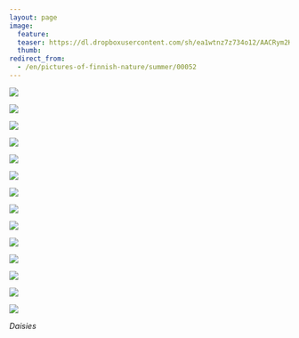 ```yaml
---
layout: page
image:
  feature:
  teaser: https://dl.dropboxusercontent.com/sh/ea1wtnz7z734o12/AACRym2K07dCSKDvF1ZWgMAja/luontokuvat/kes%C3%A4/8/DS32323-245px.jpg
  thumb:
redirect_from:
  - /en/pictures-of-finnish-nature/summer/00052
---
```


[![](https://dl.dropboxusercontent.com/sh/ea1wtnz7z734o12/AAALanMtPbcJwxmfG90bWT5ta/luontokuvat/kes%C3%A4/8/DS32181-800px.jpg)](https://dl.dropboxusercontent.com/sh/ea1wtnz7z734o12/AACkDA6qGAF7FtUFXT33PQmna/luontokuvat/kes%C3%A4/8/DS32181.jpg)

[![](https://dl.dropboxusercontent.com/sh/ea1wtnz7z734o12/AADtqeLgJN6zWOwx6w6VQBfFa/luontokuvat/kes%C3%A4/8/DS32182-800px.jpg)](https://dl.dropboxusercontent.com/sh/ea1wtnz7z734o12/AABsnx6buHAk32TmUPRWVw2ya/luontokuvat/kes%C3%A4/8/DS32182.jpg)

[![](https://dl.dropboxusercontent.com/sh/ea1wtnz7z734o12/AAAn-j-1C36Na60eldnrBd0ba/luontokuvat/kes%C3%A4/8/DS32185-800px.jpg)](https://dl.dropboxusercontent.com/sh/ea1wtnz7z734o12/AAAhGIHDdI9U4PgmFHmujX0pa/luontokuvat/kes%C3%A4/8/DS32185.jpg)

[![](https://dl.dropboxusercontent.com/sh/ea1wtnz7z734o12/AABxZy5HnfB1OKZ-qLzanu9aa/luontokuvat/kes%C3%A4/8/DS32186-800px.jpg)](https://dl.dropboxusercontent.com/sh/ea1wtnz7z734o12/AABElRi0rgU-NM8P6Xmv4rdQa/luontokuvat/kes%C3%A4/8/DS32186.jpg)

[![](https://dl.dropboxusercontent.com/sh/ea1wtnz7z734o12/AADySV82xxI-QWCHoqOJmr-Pa/luontokuvat/kes%C3%A4/8/DS32204-800px.jpg)](https://dl.dropboxusercontent.com/sh/ea1wtnz7z734o12/AABfZO7ucKVHsVSGlWCfW5vca/luontokuvat/kes%C3%A4/8/DS32204.jpg)

[![](https://dl.dropboxusercontent.com/sh/ea1wtnz7z734o12/AAD8BzVKdRHTDCmnsjrrFpE2a/luontokuvat/kes%C3%A4/8/DS32212-800px.jpg)](https://dl.dropboxusercontent.com/sh/ea1wtnz7z734o12/AADViFIhiHOTBTHbMX-dYKJ2a/luontokuvat/kes%C3%A4/8/DS32212.jpg)

[![](https://dl.dropboxusercontent.com/sh/ea1wtnz7z734o12/AADHw9bst8bplUoAmhGoWdgWa/luontokuvat/kes%C3%A4/8/DS32234-800px.jpg)](https://dl.dropboxusercontent.com/sh/ea1wtnz7z734o12/AABVpZ9tRQ7WQnlCbqvsRviFa/luontokuvat/kes%C3%A4/8/DS32234.jpg)

[![](https://dl.dropboxusercontent.com/sh/ea1wtnz7z734o12/AACG2kOeuLEpDa4nn_iJdBEfa/luontokuvat/kes%C3%A4/8/DS32235-800px.jpg)](https://dl.dropboxusercontent.com/sh/ea1wtnz7z734o12/AAA33PEHOvsjJWa3pDHqPO4ma/luontokuvat/kes%C3%A4/8/DS32235.jpg)

[![](https://dl.dropboxusercontent.com/sh/ea1wtnz7z734o12/AADpSfoe1X8U8CgwuQG1F6xba/luontokuvat/kes%C3%A4/8/DS32236-800px.jpg)](https://dl.dropboxusercontent.com/sh/ea1wtnz7z734o12/AABDQyD7LRhrJrIsVwljVXama/luontokuvat/kes%C3%A4/8/DS32236.jpg)

[![](https://dl.dropboxusercontent.com/sh/ea1wtnz7z734o12/AACYcf7AzUs_cj1heoEjE7Apa/luontokuvat/kes%C3%A4/8/DS32237-800px.jpg)](https://dl.dropboxusercontent.com/sh/ea1wtnz7z734o12/AACHY-nwDr57w6m2jku5asn-a/luontokuvat/kes%C3%A4/8/DS32237.jpg)

[![](https://dl.dropboxusercontent.com/sh/ea1wtnz7z734o12/AACMdwUy2SbqKkMGiz6AEc11a/luontokuvat/kes%C3%A4/8/DS32241-800px.jpg)](https://dl.dropboxusercontent.com/sh/ea1wtnz7z734o12/AAD0iBXeCXUCIT9AhBb2WxKxa/luontokuvat/kes%C3%A4/8/DS32241.jpg)

[![](https://dl.dropboxusercontent.com/sh/ea1wtnz7z734o12/AADsHvP3tEBMBEOxtFOnO1h6a/luontokuvat/kes%C3%A4/8/DS32232-800px.jpg)](https://dl.dropboxusercontent.com/sh/ea1wtnz7z734o12/AAA9mkMFXZxqfvKG27R5hCfNa/luontokuvat/kes%C3%A4/8/DS32232.jpg)

[![](https://dl.dropboxusercontent.com/sh/ea1wtnz7z734o12/AACimnnCbwuKACMoK59e1knWa/luontokuvat/kes%C3%A4/8/DS32323-800px.jpg)](https://dl.dropboxusercontent.com/sh/ea1wtnz7z734o12/AAD5T7IAM10GSquW38h49Qhqa/luontokuvat/kes%C3%A4/8/DS32323.jpg)

[![](https://dl.dropboxusercontent.com/sh/ea1wtnz7z734o12/AADcCekh1hJDsxl61Rjsb7h-a/luontokuvat/kes%C3%A4/8/DS32324-800px.jpg)](https://dl.dropboxusercontent.com/sh/ea1wtnz7z734o12/AABnPeYLiKYmpzxgBf93rk13a/luontokuvat/kes%C3%A4/8/DS32324.jpg)

*Daisies*
